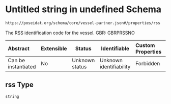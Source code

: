 # Untitled string in undefined Schema

```txt
https://poseidat.org/schema/core/vessel-partner.json#/properties/rss
```

The RSS identification code for the vessel. GBR: GBRPRSSNO


| Abstract            | Extensible | Status         | Identifiable            | Custom Properties | Additional Properties | Access Restrictions | Defined In                                                                       |
| :------------------ | ---------- | -------------- | ----------------------- | :---------------- | --------------------- | ------------------- | -------------------------------------------------------------------------------- |
| Can be instantiated | No         | Unknown status | Unknown identifiability | Forbidden         | Allowed               | none                | [vessel-partner.json\*](schemas/core/vessel-partner.json "open original schema") |

## rss Type

`string`
